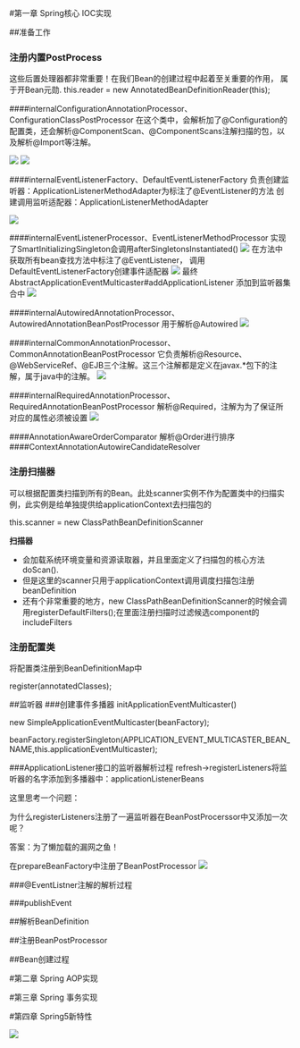 #第一章 Spring核心 IOC实现

##准备工作

### 注册内置PostProcess
这些后置处理器都非常重要！在我们Bean的创建过程中起着至关重要的作用， 属于开Bean元勋.
this.reader = new AnnotatedBeanDefinitionReader(this);

####internalConfigurationAnnotationProcessor、ConfigurationClassPostProcessor
在这个类中，会解析加了@Configuration的配置类，还会解析@ComponentScan、@ComponentScans注解扫描的包，以及解析@Import等注解。

![](./image/1.png)
![](./image/2.png)

####internalEventListenerFactory、DefaultEventListenerFactory
负责创建监听器：ApplicationListenerMethodAdapter为标注了@EventListener的方法
创建调用监听适配器：ApplicationListenerMethodAdapter

![](./image/3.png)

####internalEventListenerProcessor、EventListenerMethodProcessor
实现了SmartInitializingSingleton会调用afterSingletonsInstantiated()
![](./image/4.png)
在方法中获取所有bean查找方法中标注了@EventListener， 调用DefaultEventListenerFactory创建事件适配器
![](./image/5.png)
最终AbstractApplicationEventMulticaster#addApplicationListener 添加到监听器集合中
![](./image/6.png)

####internalAutowiredAnnotationProcessor、AutowiredAnnotationBeanPostProcessor
用于解析@Autowired
![](./image/7.png)

####internalCommonAnnotationProcessor、CommonAnnotationBeanPostProcessor
它负责解析@Resource、@WebServiceRef、@EJB三个注解。这三个注解都是定义在javax.*包下的注解，属于java中的注解。
![](./image/8.png)

####internalRequiredAnnotationProcessor、RequiredAnnotationBeanPostProcessor
解析@Required，注解为为了保证所对应的属性必须被设置
![](./image/9.png)

####AnnotationAwareOrderComparator
解析@Order进行排序
####ContextAnnotationAutowireCandidateResolver


### 注册扫描器
可以根据配置类扫描到所有的Bean。此处scanner实例不作为配置类中的扫描实例，此实例是给单独提供给applicationContext去扫描包的

this.scanner = new ClassPathBeanDefinitionScanner

**扫描器**

- 会加载系统环境变量和资源读取器，并且里面定义了扫描包的核心方法doScan().
- 但是这里的scanner只用于applicationContext调用调度扫描包注册beanDefinition
- 还有个非常重要的地方，new ClassPathBeanDefinitionScanner的时候会调用registerDefaultFilters();在里面注册扫描时过滤候选component的includeFilters

### 注册配置类

将配置类注册到BeanDefinitionMap中

register(annotatedClasses);

##监听器
###创建事件多播器
initApplicationEventMulticaster()

new SimpleApplicationEventMulticaster(beanFactory);

beanFactory.registerSingleton(APPLICATION_EVENT_MULTICASTER_BEAN_NAME,this.applicationEventMulticaster);

###ApplicationListener接口的监听器解析过程
refresh->registerListeners将监听器的名字添加到多播器中：applicationListenerBeans

这里思考一个问题：

为什么registerListeners注册了一遍监听器在BeanPostProcerssor中又添加一次呢？

答案：为了懒加载的漏网之鱼！

在prepareBeanFactory中注册了BeanPostProcessor
![](./image/10.png)

###@EventListner注解的解析过程

###publishEvent




##解析BeanDefinition

##注册BeanPostProcessor

##Bean创建过程

#第二章 Spring AOP实现


#第三章 Spring 事务实现


#第四章 Spring5新特性


![](./image/11.png)
